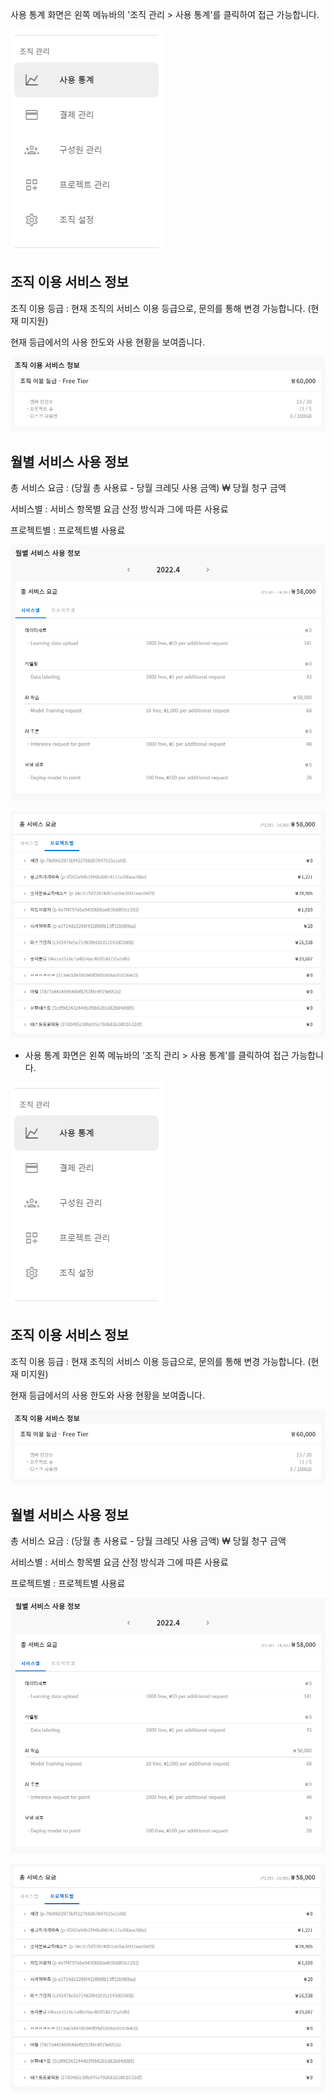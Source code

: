 사용 통계 화면은 왼쪽 메뉴바의 '조직 관리 > 사용 통계'를 클릭하여 접근 가능합니다.

![img1](https://raw.githubusercontent.com/vazilcompany/vridge-docs/main/guide/img/organization/usage_statistics_01.png)  


  

  

조직 이용 서비스 정보
------------


조직 이용 등급 : 현재 조직의 서비스 이용 등급으로, 문의를 통해 변경 가능합니다. (현재 미지원)

현재 등급에서의 사용 한도와 사용 현황을 보여줍니다.

  

![img1](https://raw.githubusercontent.com/vazilcompany/vridge-docs/main/guide/img/organization/usage_statistics_02.png)  


  

월별 서비스 사용 정보
------------


총 서비스 요금 : (당월 총 사용료 - 당월 크레딧 사용 금액) ₩ 당월 청구 금액

서비스별 : 서비스 항목별 요금 산정 방식과 그에 따른 사용료

프로젝트별 : 프로젝트별 사용료

  

![img1](https://raw.githubusercontent.com/vazilcompany/vridge-docs/main/guide/img/organization/usage_statistics_03.png)  


![img1](https://raw.githubusercontent.com/vazilcompany/vridge-docs/main/guide/img/organization/usage_statistics_04.png)  


  

*   사용 통계 화면은 왼쪽 메뉴바의 '조직 관리 > 사용 통계'를 클릭하여 접근 가능합니다.

![img1](https://raw.githubusercontent.com/vazilcompany/vridge-docs/main/guide/img/organization/usage_statistics_05.png)  


  

  

조직 이용 서비스 정보
------------


조직 이용 등급 : 현재 조직의 서비스 이용 등급으로, 문의를 통해 변경 가능합니다. (현재 미지원)

현재 등급에서의 사용 한도와 사용 현황을 보여줍니다.

  

![img1](https://raw.githubusercontent.com/vazilcompany/vridge-docs/main/guide/img/organization/usage_statistics_06.png)  


  

월별 서비스 사용 정보
------------


총 서비스 요금 : (당월 총 사용료 - 당월 크레딧 사용 금액) ₩ 당월 청구 금액

서비스별 : 서비스 항목별 요금 산정 방식과 그에 따른 사용료

프로젝트별 : 프로젝트별 사용료

  

![img1](https://raw.githubusercontent.com/vazilcompany/vridge-docs/main/guide/img/organization/usage_statistics_07.png)  


![img1](https://raw.githubusercontent.com/vazilcompany/vridge-docs/main/guide/img/organization/usage_statistics_08.png)  

